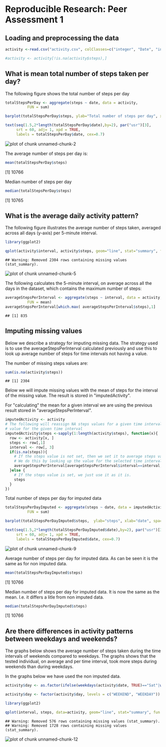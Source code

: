 # Reproducible Research: Peer Assessment 1


## Loading and preprocessing the data


```r
activity <-read.csv("activity.csv", colClasses=c("integer", "Date", "integer"))

#activity <- activity[!is.na(activity$steps),]
```


## What is mean total number of steps taken per day?

The following figure shows the total number of steps per day

```r
totalStepsPerDay <- aggregate(steps ~ date, data = activity,
          FUN = sum) 

barplot(totalStepsPerDay$steps, ylab="Total number of steps per day", xlab="date", space=1)

text(seq(1.5,2*length(totalStepsPerDay$date),by=2), par("usr")[3], 
     srt = 60, adj= 1, xpd = TRUE,
     labels = totalStepsPerDay$date, cex=0.7)
```

![plot of chunk unnamed-chunk-2](figure/unnamed-chunk-2.png) 

The average number of steps per day is:

```r
mean(totalStepsPerDay$steps)
```

[1] 10766



Median number of steps per day

```r
median(totalStepsPerDay$steps)
```

[1] 10765

## What is the average daily activity pattern?

The following figure illustrates the average number of steps taken, averaged across all days (y-axis) per 5-minute interval.


```r
library(ggplot2)

qplot(activity$interval, activity$steps, geom="line", stat="summary", fun.y=mean, xlab="5 minuttes time interval", ylab="Number of steps per 5 mins time interval")
```

```
## Warning: Removed 2304 rows containing missing values (stat_summary).
```

![plot of chunk unnamed-chunk-5](figure/unnamed-chunk-5.png) 

The following calculates the 5-minute interval, on average across all the days in the dataset, which contains the maximum number of steps:

```r
averageStepsPerInterval <- aggregate(steps ~ interval, data = activity,
          FUN = mean)
averageStepsPerInterval[which.max( averageStepsPerInterval$steps),1]
```

```
## [1] 835
```


## Imputing missing values

Below we describe a strategy for imputing missing data. The strategy used is to use the averageStepsPerInterval calculated previously and use this to look up average number of steps for time intervals not having a value. 

The number of missing steps values are:


```r
sum(is.na(activity$steps))
```

```
## [1] 2304
```


Below we will impute missing values with the mean of steps for the interval of the missing value.
The result is stored in "imputedActivity". 

For "calculating" the mean for a given interval we are using the previous result stored in "averageStepsPerInterval".


```r
imputedActivity <- activity
# The following will reassign NA steps values for a given time interval in imputedActivity to the average 
# value for the given time interval
imputedActivity$steps <-sapply(1:length(activity$steps), function(x){
  row <- activity[x, ]
  steps <- row[,1]
  interval <- row[, 3]
  if(is.na(steps)){
    # If the steps value is not set, then we set it to average steps value for the time interval.
    # We do this by looking up the value for the selected time interval in averageStepsPerInterval.
    averageStepsPerInterval[averageStepsPerInterval$interval==interval, 2]
  }else {
    # If the steps value is set, we just use it as it is.
    steps
  }
})
```

Total number of steps per day for imputed data


```r
totalStepsPerDayImputed <- aggregate(steps ~ date, data = imputedActivity,
          FUN = sum) 

barplot(totalStepsPerDayImputed$steps,  ylab="steps", xlab="date", space=1)

text(seq(1.5,2*length(totalStepsPerDayImputed$date),by=2), par("usr")[3]-0.25, 
     srt = 60, adj= 1, xpd = TRUE,
     labels = totalStepsPerDayImputed$date, cex=0.7)
```

![plot of chunk unnamed-chunk-9](figure/unnamed-chunk-9.png) 

Average number of steps per day for imputed data. As can be seen it is the same as for non imputed data.


```r
mean(totalStepsPerDayImputed$steps)
```

[1] 10766


Median number of steps per day for imputed data. It is now the same as the mean. I.e. it differs a litle from non imputed data.


```r
median(totalStepsPerDayImputed$steps)
```

[1] 10766




## Are there differences in activity patterns between weekdays and weekends?

The graphs below shows the average number of steps taken during the time intervals of weekends
compared to weekdays. The graphs shows that the tested individual, on average and per time interval, took more steps during weekends than during weekdays.

In the graphs below we have used the non imputed data.


```r
activity$day <- as.factor(ifelse(weekdays(activity$date, TRUE)=="Sat"|weekdays(activity$date, TRUE)=="Sun", "WEEKEND", "WEEKDAY"))

activity$day <- factor(activity$day, levels = c("WEEKEND", "WEEKDAY"))

library(ggplot2)

qplot(interval, steps, data=activity, geom="line", stat="summary", fun.y=mean, xlab="5 minuttes time interval", ylab="Number of steps per 5 mins time interval") +     facet_wrap(~ day, scales="free", ncol=1)
```

```
## Warning: Removed 576 rows containing missing values (stat_summary).
## Warning: Removed 1728 rows containing missing values (stat_summary).
```

![plot of chunk unnamed-chunk-12](figure/unnamed-chunk-12.png) 

